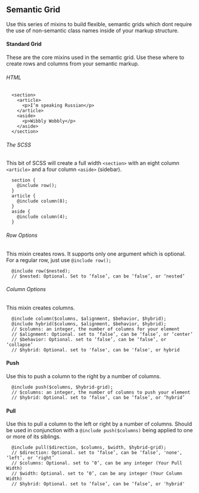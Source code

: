 ## Semantic Grid

Use this series of mixins to build flexible, semantic grids which dont require the use of non-semantic class names inside of your markup structure.

#### Standard Grid

These are the core mixins used in the semantic grid. Use these where to create rows and columns from your semantic markup.

###### HTML

```
  <section>
    <article>
      <p>I’m speaking Russian</p>
    </article>
    <aside>
      <p>Wibbly Wobbly</p>
    </aside>
  </section>
```

###### The SCSS
This bit of SCSS will create a full width `<section>` with an eight column `<article>` and a four column `<aside>` (sidebar).

```
  section {
    @include row();
  }
  article {
    @include column(8);
  }
  aside {
    @include column(4);
  }
```

###### Row Options
This mixin creates rows. It supports only one argument which is optional. For a regular row, just use `@include row();`

```
  @include row($nested);
  // $nested: Optional. Set to ‘false’, can be ‘false’, or ‘nested’
```

###### Column Options
This mixin creates columns.

```
  @include column($columns, $alignment, $behavior, $hybrid);
  @include hybrid($columns, $alignment, $behavior, $hybrid);
  // $columns: an integer, the number of columns for your element
  // $alignment: Optional. set to ‘false’, can be ‘false’, or ‘center’
  // $behavior: Optional. set to ‘false’, can be ‘false’, or ‘collapse’
  // $hybrid: Optional. set to 'false', can be 'false', or hybrid
```

#### Push
Use this to push a column to the right by a number of columns.

```
  @include push($columns, $hybrid-grid);
  // $columns: an integer, the number of columns to push your element
  // $hybrid: Optional. set to ‘false’, can be ‘false’, or ‘hybrid’
```

#### Pull

Use this to pull a column to the left or right by a number of columns. Should be used in conjunction with a `@include push($columns)` being applied to one or more of its siblings.

```
  @include pull($direction, $columns, $width, $hybrid-grid);
  // $direction: Optional. set to ‘false’, can be ‘false’, 'none', ‘left’, or ‘right’
  // $columns: Optional. set to ‘0’, can be any integer (Your Pull Width)
  // $width: Optional. set to ‘0’, can be any integer (Your Column Width)
  // $hybrid: Optional. set to ‘false’, can be ‘false’, or 'hybrid'
```